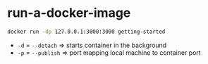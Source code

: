# run-a-docker-image


``` bash
docker run -dp 127.0.0.1:3000:3000 getting-started
```

-  `-d` =  `--detach` => starts container in the background
-  `-p` = `--publish` => port mapping local machine to container port
